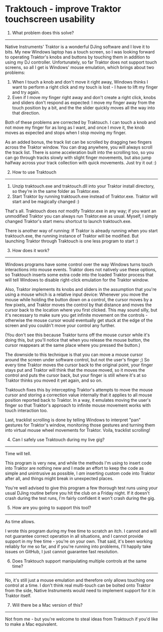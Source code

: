 Traktouch - improve Traktor touchscreen usability
=================================================

1. What problem does this solve?
--------------------------------

Native Instruments' Traktor is a wonderful DJing software and I love it to bits.
My new Windows laptop has a touch screen, so I was looking forward to operating
Traktor's knobs and buttons by touching them in addition to using my DJ controller.
Unfortunately, so far Traktor does not support touch screens, so all I get is 
Windows' mouse emulation, which brings about two problems:

 1. When I touch a knob and don't move it right away, Windows thinks I want to 
    perform a right click and my touch is lost - I have to lift my finger and try
	again.
 2. Even if I move my finger right away and don't create a right click, knobs and
    sliders don't respond as expected: I move my finger away from the touch position 
	by a bit, and the the slider quickly moves all the way into that direction.
 
Both of these problems are corrected by Traktouch. I can touch a knob and not move my 
finger for as long as I want, and once I move it, the knob moves as expected and 
stops when I stop moving my finger.

As an added bonus, the track list can be scrolled by dragging two fingers across the
Traktor window. You can drag anywhere, you will always scroll the track list. There is
some acceleration built into the scrolling too, so you can go through tracks slowly
with slight finger movements, but also jump halfway across your track collection with
quick movements. Just try it out :)


2. How to use Traktouch
-----------------------

 1. Unzip traktouch.exe and traktouch.dll into your Traktor install directory, 
    so they're in the same folder as Traktor.exe.
 2. Start Traktor by running traktouch.exe instead of Traktor.exe. 
    Traktor will start and be magically changed :)

That's all. Traktouch does _not_ modify Traktor.exe in any way; if you want an 
unmodified Traktor you can always run Traktor.exe as usual. Myself, I simply changed 
Traktor's start menu shortcut to launch traktouch.exe.

There is another way of running: If Traktor is already running when you start 
traktouch.exe, the running instance of Traktor will be modified. But launching
Traktor through Traktouch is one less program to start :)


3. How does it work?
--------------------

Windows programs have some control over the way Windows turns touch interactions
into mouse events. Traktor does not natively use these options, so Traktouch inserts 
some extra code into the loaded Traktor process that will tell Windows to disable
right-click emulation for the Traktor window.

Also, Traktor implements its knobs and sliders in the assumption that you're using a 
mouse which is a relative input device: Whenever you move the mouse while holding the
button down on a control, the cursor moves by a few pixels, and Traktor moves the
control by that distance and moves the cursor back to the location where you first
clicked. This may sound silly, but it's necessary to make sure you get infinite
movement on the controls - otherwise the mouse cursor would eventually get stuck at the
edge of the screen and you couldn't move your control any further.

(You don't see this because Traktor turns off the mouse cursor while it's doing this,
but you'll notice that when you release the mouse button, the cursor reappears at the
same place where you pressed the button.)

The downside to this technique is that you can move a mouse cursor around the screen
under software control, but not the user's finger ;) So every time Traktor moves the
cursor back to the original point, your finger stays put and Traktor will think that 
the mouse moved, so it moves the control and puts the cursor back, but your finger is
still where it's at so Traktor thinks you moved it yet again, and so on.

Traktouch fixes this by intercepting Traktor's attempts to move the mouse cursor and
storing a correction value internally that it applies to all mouse position reported
back to Traktor. In a way, it emulates moving the user's finger so that Traktor's
approach to infinite mouse movement works with touch interaction too.

Last, tracklist scrolling is done by telling Windows to interpret "pan" gestures for
Traktor's window, monitoring those gestures and turning them into virtual mouse wheel
movements for Traktor. Voila, tracklist scrolling!


4. Can I safely use Traktouch during my live gig?
-------------------------------------------------

Time will tell.

This program is very new, and while the methods I'm using to insert code into Traktor
are nothing new and I made an effort to keep the code as simple and unintrusive as
possible, I _am_ inserting custom code into Traktor after all, and things might break
in unexpected places.

You're well advised to give this program a few thorough test runs using your usual
DJing routine before you hit the club on a Friday night. If it doesn't crash during
the test runs, I'm fairly confident it won't crash during the gig.


5. How are you going to support this tool?
------------------------------------------

As time allows.

I wrote this program during my free time to scratch an itch. I cannot and will not
guarantee correct operation in all situations, and I cannot provide support in my
free time - you're on your own. That said, it's been working reliably for me so far,
and if you're running into problems, I'll happily take issues on GitHub, I just cannot
guarantee fast resolution.


6. Does Traktouch support manipulating multiple controls at the same time?
--------------------------------------------------------------------------

No, it's still just a mouse emulation and therefore only allows touching one control at
a time. I don't think real multi-touch can be bolted onto Traktor from the side, Native
Instruments would need to implement support for it in Traktor itself.


7. Will there be a Mac version of this?
---------------------------------------

Not from me - but you're welcome to steal ideas from Traktouch if you'd like to make a
Mac equivalent.
